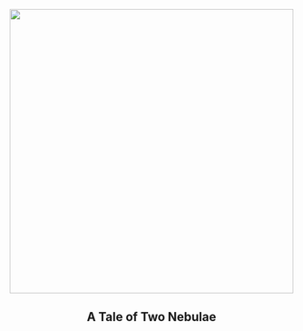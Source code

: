 
<p align="center"><img src="https://apod.nasa.gov/apod/image/2508/M57_LRGB_1K.jpg" width="500" height="500"></p>
<h2 align="center"> A Tale of Two Nebulae </h2>
